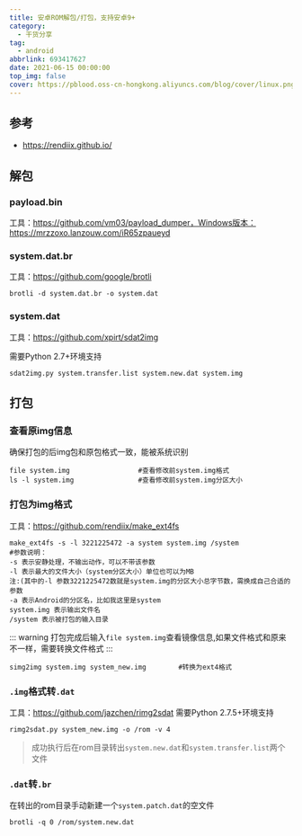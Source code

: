 ```yaml
---
title: 安卓ROM解包/打包，支持安卓9+
category:
  - 干货分享
tag:
  - android
abbrlink: 693417627
date: 2021-06-15 00:00:00
top_img: false
cover: https://pblood.oss-cn-hongkong.aliyuncs.com/blog/cover/linux.png
---
```


## 参考

- https://rendiix.github.io/

## 解包 

### payload.bin

工具：https://github.com/vm03/payload_dumper，Windows版本：https://mrzzoxo.lanzouw.com/iR65zpaueyd

### system.dat.br

工具：https://github.com/google/brotli

```shell
brotli -d system.dat.br -o system.dat
```

### system.dat

工具：https://github.com/xpirt/sdat2img

需要Python 2.7+环境支持
```shell
sdat2img.py system.transfer.list system.new.dat system.img
```

## 打包

### 查看原img信息
确保打包的后img包和原包格式一致，能被系统识别
```shell
file system.img                 #查看修改前system.img格式
ls -l system.img                #查看修改前system.img分区大小
```

### 打包为img格式

工具：https://github.com/rendiix/make_ext4fs

```shell
make_ext4fs -s -l 3221225472 -a system system.img /system
#参数说明：
-s 表示安静处理，不输出动作，可以不带该参数
-l 表示最大的文件大小（system分区大小）单位也可以为MB
注:(其中的-l 参数3221225472数就是system.img的分区大小总字节数，需换成自己合适的参数
-a 表示Android的分区名，比如我这里是system
system.img 表示输出文件名
/system 表示被打包的输入目录
```

::: warning
打包完成后输入`file system.img`查看镜像信息,如果文件格式和原来不一样，需要转换文件格式
:::

```shell
simg2img system.img system_new.img        #转换为ext4格式
```
### `.img`格式转`.dat`

工具：https://github.com/jazchen/rimg2sdat 需要Python 2.7.5+环境支持

```shell
rimg2sdat.py system_new.img -o /rom -v 4
```

>成功执行后在rom目录转出`system.new.dat`和`system.transfer.list`两个文件

### `.dat`转`.br`

在转出的rom目录手动新建一个`system.patch.dat`的空文件
```shell
brotli -q 0 /rom/system.new.dat
```